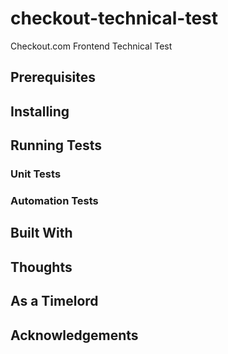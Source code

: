 # checkout-technical-test

Checkout.com Frontend Technical Test

## Prerequisites

## Installing

## Running Tests

### Unit Tests

### Automation Tests

## Built With

## Thoughts

## As a Timelord

## Acknowledgements
